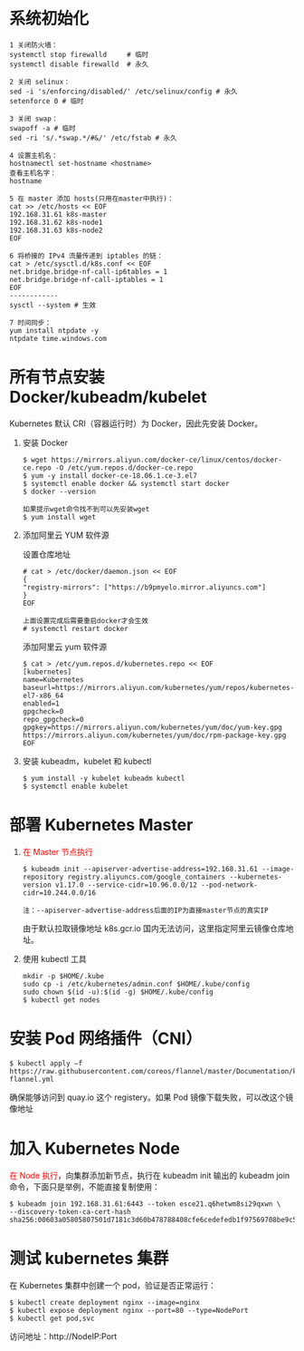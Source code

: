 # 系统初始化

```
1 关闭防火墙：
systemctl stop firewalld     # 临时
systemctl disable firewalld  # 永久

2 关闭 selinux：
sed -i 's/enforcing/disabled/' /etc/selinux/config # 永久
setenforce 0 # 临时

3 关闭 swap：
swapoff -a # 临时
sed -ri 's/.*swap.*/#&/' /etc/fstab # 永久

4 设置主机名：
hostnamectl set-hostname <hostname>
查看主机名字：
hostname

5 在 master 添加 hosts(只用在master中执行)：
cat >> /etc/hosts << EOF
192.168.31.61 k8s-master
192.168.31.62 k8s-node1
192.168.31.63 k8s-node2
EOF

6 将桥接的 IPv4 流量传递到 iptables 的链：
cat > /etc/sysctl.d/k8s.conf << EOF
net.bridge.bridge-nf-call-ip6tables = 1
net.bridge.bridge-nf-call-iptables = 1
EOF
------------
sysctl --system # 生效

7 时间同步：
yum install ntpdate -y
ntpdate time.windows.com
```

# 所有节点安装 Docker/kubeadm/kubelet

Kubernetes 默认 CRI（容器运行时）为 Docker，因此先安装 Docker。

1. 安装 Docker

   ```
   $ wget https://mirrors.aliyun.com/docker-ce/linux/centos/docker-ce.repo -O /etc/yum.repos.d/docker-ce.repo
   $ yum -y install docker-ce-18.06.1.ce-3.el7
   $ systemctl enable docker && systemctl start docker
   $ docker --version
   
   如果提示wget命令找不到可以先安装wget
   $ yum install wget
   ```

2. 添加阿里云 YUM 软件源

   设置仓库地址

   ```
   # cat > /etc/docker/daemon.json << EOF
   {
   "registry-mirrors": ["https://b9pmyelo.mirror.aliyuncs.com"]
   }
   EOF
   
   上面设置完成后需要重启docker才会生效
   # systemctl restart docker
   ```

   添加阿里云 yum 软件源

   ```
   $ cat > /etc/yum.repos.d/kubernetes.repo << EOF
   [kubernetes]
   name=Kubernetes
   baseurl=https://mirrors.aliyun.com/kubernetes/yum/repos/kubernetes-el7-x86_64
   enabled=1
   gpgcheck=0
   repo_gpgcheck=0
   gpgkey=https://mirrors.aliyun.com/kubernetes/yum/doc/yum-key.gpg
   https://mirrors.aliyun.com/kubernetes/yum/doc/rpm-package-key.gpg
   EOF
   ```

3. 安装 kubeadm，kubelet 和 kubectl

   ```
   $ yum install -y kubelet kubeadm kubectl
   $ systemctl enable kubelet
   ```

# 部署 Kubernetes Master

1. <font color = 'red'>在 Master 节点执行</font>

   ```
   $ kubeadm init --apiserver-advertise-address=192.168.31.61 --image-repository registry.aliyuncs.com/google_containers --kubernetes-version v1.17.0 --service-cidr=10.96.0.0/12 --pod-network-cidr=10.244.0.0/16
   
   注：--apiserver-advertise-address后面的IP为直接master节点的真实IP
   ```

   由于默认拉取镜像地址 k8s.gcr.io 国内无法访问，这里指定阿里云镜像仓库地址。

2. 使用 kubectl 工具

   ```
   mkdir -p $HOME/.kube
   sudo cp -i /etc/kubernetes/admin.conf $HOME/.kube/config
   sudo chown $(id -u):$(id -g) $HOME/.kube/config
   $ kubectl get nodes
   ```

# 安装 Pod 网络插件（CNI）

```
$ kubectl apply –f https://raw.githubusercontent.com/coreos/flannel/master/Documentation/kube-flannel.yml
```

确保能够访问到 quay.io 这个 registery。如果 Pod 镜像下载失败，可以改这个镜像地址

# 加入 Kubernetes Node

<font color = 'red'>在 Node 执行</font>，向集群添加新节点，执行在 kubeadm init 输出的 kubeadm join 命令，下面只是举例，不能直接复制使用：

```
$ kubeadm join 192.168.31.61:6443 --token esce21.q6hetwm8si29qxwn \
--discovery-token-ca-cert-hash
sha256:00603a05805807501d7181c3d60b478788408cfe6cedefedb1f97569708be9c5
```

# 测试 kubernetes 集群

在 Kubernetes 集群中创建一个 pod，验证是否正常运行：

```
$ kubectl create deployment nginx --image=nginx
$ kubectl expose deployment nginx --port=80 --type=NodePort
$ kubectl get pod,svc
```

访问地址：http://NodeIP:Port





